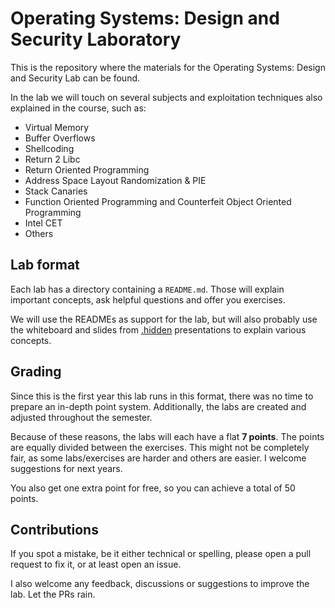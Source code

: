 # Operating Systems: Design and Security Laboratory

This is the repository where the materials for the Operating Systems: Design and Security Lab can be found.

In the lab we will touch on several subjects and exploitation techniques also explained in the course, such as:

* Virtual Memory
* Buffer Overflows
* Shellcoding
* Return 2 Libc
* Return Oriented Programming
* Address Space Layout Randomization & PIE
* Stack Canaries
* Function Oriented Programming and Counterfeit Object Oriented Programming
* Intel CET
* Others

## Lab format

Each lab has a directory containing a `README.md`. Those will explain important concepts, ask helpful questions and offer you exercises.

We will use the READMEs as support for the lab, but will also probably use the whiteboard and slides from [.hidden](https://dothidden.xyz) presentations to explain various concepts.

## Grading

Since this is the first year this lab runs in this format, there was no time to prepare an in-depth point system. Additionally, the labs are created and adjusted throughout the semester.

Because of these reasons, the labs will each have a flat **7 points**. The points are equally divided between the exercises.
This might not be completely fair, as some labs/exercises are harder and others are easier. I welcome suggestions for next years.

You also get one extra point for free, so you can achieve a total of 50 points.

## Contributions

If you spot a mistake, be it either technical or spelling, please open a pull request to fix it, or at least open an issue.

I also welcome any feedback, discussions or suggestions to improve the lab. Let the PRs rain.
